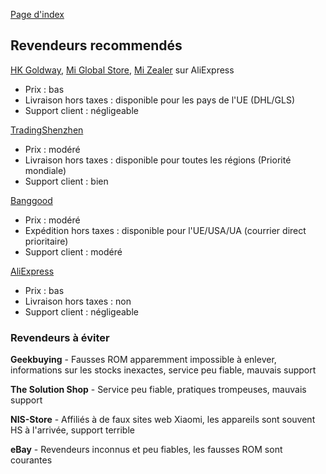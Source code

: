 [Page d'index](../)

## Revendeurs recommendés

[HK Goldway](https://goldway.aliexpress.com/store/311331), [Mi Global Store](https://www.aliexpress.com/store/3010045), [Mi Zealer](https://www.aliexpress.com/store/3209109) sur AliExpress

- Prix : bas
- Livraison hors taxes : disponible pour les pays de l'UE (DHL/GLS)
- Support client : négligeable

[TradingShenzhen](https://tradingshenzhen.com/)

- Prix : modéré
- Livraison hors taxes : disponible pour toutes les régions (Priorité mondiale)
- Support client : bien

[Banggood](https://www.banggood.com/)

- Prix : modéré
- Expédition hors taxes : disponible pour l'UE/USA/UA (courrier direct prioritaire)
- Support client : modéré

[AliExpress](https://www.aliexpress.com/)

- Prix : bas
- Livraison hors taxes : non
- Support client : négligeable

### Revendeurs à éviter

**Geekbuying** - Fausses ROM apparemment impossible à enlever, informations sur les stocks inexactes, service peu fiable, mauvais support

**The Solution Shop** - Service peu fiable, pratiques trompeuses, mauvais support

**NIS-Store** - Affiliés à de faux sites web Xiaomi, les appareils sont souvent HS à l'arrivée, support terrible

**eBay** - Revendeurs inconnus et peu fiables, les fausses ROM sont courantes